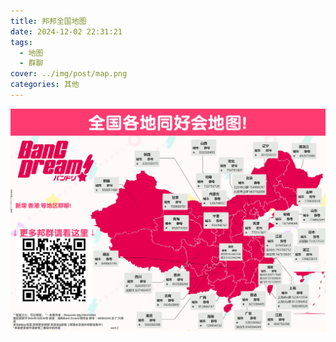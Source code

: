 ```yaml
---
title: 邦邦全国地图
date: 2024-12-02 22:31:21
tags: 
  - 地图 
  - 群聊
cover: ../img/post/map.png
categories: 其他
---
```


![](../img/post/map.png)
